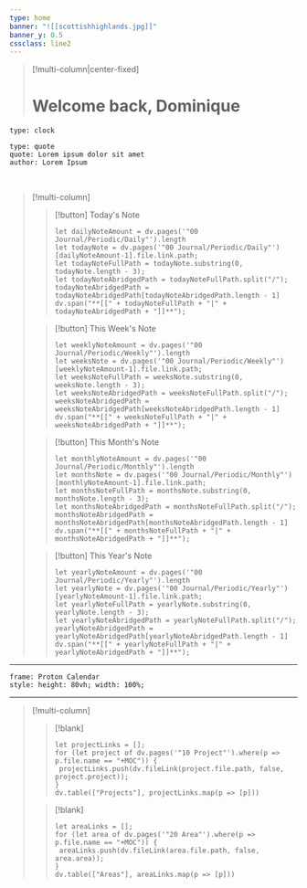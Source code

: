 ```yaml
---
type: home
banner: "![[scottishhighlands.jpg]]"
banner_y: 0.5
cssclass: line2
---
```


> [!multi-column|center-fixed]
> # Welcome back, Dominique

```widgets
type: clock
```
```widgets
type: quote
quote: Lorem ipsum dolor sit amet
author: Lorem Ipsum
```

<br>

> [!multi-column]
>> [!button]
>> Today's Note
>> 
>> ```dataviewjs
>> let dailyNoteAmount = dv.pages('"00 Journal/Periodic/Daily"').length 
>> let todayNote = dv.pages('"00 Journal/Periodic/Daily"')[dailyNoteAmount-1].file.link.path;
>> let todayNoteFullPath = todayNote.substring(0, todayNote.length - 3);
>> let todayNoteAbridgedPath = todayNoteFullPath.split("/");
>> todayNoteAbridgedPath = todayNoteAbridgedPath[todayNoteAbridgedPath.length - 1]
>> dv.span("**[[" + todayNoteFullPath + "|" + todayNoteAbridgedPath + "]]**");
>> ```
>
>> [!button]
>> This Week's Note
>> 
>> ```dataviewjs
>> let weeklyNoteAmount = dv.pages('"00 Journal/Periodic/Weekly"').length 
>> let weeksNote = dv.pages('"00 Journal/Periodic/Weekly"')[weeklyNoteAmount-1].file.link.path;
>> let weeksNoteFullPath = weeksNote.substring(0, weeksNote.length - 3);
>> let weeksNoteAbridgedPath = weeksNoteFullPath.split("/");
>> weeksNoteAbridgedPath = weeksNoteAbridgedPath[weeksNoteAbridgedPath.length - 1]
>> dv.span("**[[" + weeksNoteFullPath + "|" + weeksNoteAbridgedPath + "]]**");
>> ```
>
>> [!button]
>> This Month's Note
>> 
>> ```dataviewjs
>> let monthlyNoteAmount = dv.pages('"00 Journal/Periodic/Monthly"').length 
>> let monthsNote = dv.pages('"00 Journal/Periodic/Monthly"')[monthlyNoteAmount-1].file.link.path;
>> let monthsNoteFullPath = monthsNote.substring(0, monthsNote.length - 3);
>> let monthsNoteAbridgedPath = monthsNoteFullPath.split("/");
>> monthsNoteAbridgedPath = monthsNoteAbridgedPath[monthsNoteAbridgedPath.length - 1]
>> dv.span("**[[" + monthsNoteFullPath + "|" + monthsNoteAbridgedPath + "]]**");
>> ```
>
>> [!button]
>> This Year's Note
>> 
>> ```dataviewjs
>> let yearlyNoteAmount = dv.pages('"00 Journal/Periodic/Yearly"').length 
>> let yearlyNote = dv.pages('"00 Journal/Periodic/Yearly"')[yearlyNoteAmount-1].file.link.path;
>> let yearlyNoteFullPath = yearlyNote.substring(0, yearlyNote.length - 3);
>> let yearlyNoteAbridgedPath = yearlyNoteFullPath.split("/");
>> yearlyNoteAbridgedPath = yearlyNoteAbridgedPath[yearlyNoteAbridgedPath.length - 1]
>> dv.span("**[[" + yearlyNoteFullPath + "|" + yearlyNoteAbridgedPath + "]]**");
>> ```

---

```custom-frames
frame: Proton Calendar
style: height: 80vh; width: 100%;
```

---

> [!multi-column]
>> [!blank] 
>> ```dataviewjs
>> let projectLinks = [];
>> for (let project of dv.pages('"10 Project"').where(p => p.file.name == "+MOC")) {
>> 	projectLinks.push(dv.fileLink(project.file.path, false, project.project));
>> }
>> dv.table(["Projects"], projectLinks.map(p => [p]))
>> ```
>
>> [!blank]
>> ```dataviewjs
>> let areaLinks = [];
>> for (let area of dv.pages('"20 Area"').where(p => p.file.name == "+MOC")) {
>> 	areaLinks.push(dv.fileLink(area.file.path, false, area.area));
>> }
>> dv.table(["Areas"], areaLinks.map(p => [p]))
>> ```